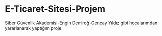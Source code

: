 # E-Ticaret-Sitesi-Projem
Siber Güvenlik Akademisi-Engin Demiroğ-Gençay Yıldız gibi hocalarımdan yararlanarak yaptığım proje.
